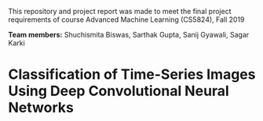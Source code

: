 This repository and project report was made to meet the final project requirements of course Advanced Machine Learning (CS5824), Fall 2019

**Team members:** Shuchismita Biswas, Sarthak Gupta, Sanij Gyawali, Sagar Karki

# Classification of Time-Series Images Using Deep Convolutional Neural Networks
